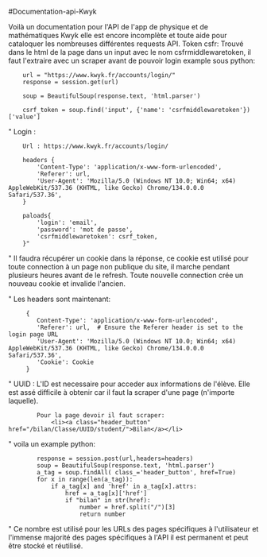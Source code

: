 #Documentation-api-Kwyk

Voilà un documentation pour l'API de l'app de physique et de mathématiques Kwyk elle est encore incomplète et toute aide pour cataloquer les nombreuses différentes requests API.
   Token csfr:
        Trouvé dans le html de la page dans un input avec le nom csfrmiddlewaretoken, il faut l'extraire avec un scraper avant de pouvoir login example sous python:
        
        url = "https://www.kwyk.fr/accounts/login/"
        response = session.get(url)

        soup = BeautifulSoup(response.text, 'html.parser')

        csrf_token = soup.find('input', {'name': 'csrfmiddlewaretoken'})['value']


" Login :
    
        Url : https://www.kwyk.fr/accounts/login/

        headers {
            'Content-Type': 'application/x-www-form-urlencoded',
            'Referer': url,
            'User-Agent': 'Mozilla/5.0 (Windows NT 10.0; Win64; x64) AppleWebKit/537.36 (KHTML, like Gecko) Chrome/134.0.0.0 Safari/537.36',
        }
        
        paloads{
            'login': 'email',
            'password': 'mot de passe',
            'csrfmiddlewaretoken': csrf_token,
        }"
"   Il faudra récupérer un cookie dans la réponse, ce cookie est utilisé pour toute connection à un page non publique du site, il marche pendant
        plusieurs heures avant de le refresh. Toute nouvelle connection crée un nouveau cookie et invalide l'ancien.

" Les headers sont maintenant:
    
         {
            Content-Type': 'application/x-www-form-urlencoded',
            'Referer': url,  # Ensure the Referer header is set to the login page URL
            'User-Agent': 'Mozilla/5.0 (Windows NT 10.0; Win64; x64) AppleWebKit/537.36 (KHTML, like Gecko) Chrome/134.0.0.0 Safari/537.36',
            'Cookie': Cookie
         }   

    
"
        UUID :
            L'ID est necessaire pour acceder aux informations de l'élève. Elle est assé difficile à obtenir car il faut
            la scraper d'une page (n'importe laquelle).

            Pour la page devoir il faut scraper:
                <li><a class="header_button" href="/bilan/Classe/UUID/student/">Bilan</a></li>
   "    voila un example python:

            response = session.post(url,headers=headers)
            soup = BeautifulSoup(response.text, 'html.parser')
            a_tag = soup.findAll( class_='header_button', href=True)
            for x in range(len(a_tag)):
                if a_tag[x] and 'href' in a_tag[x].attrs:
                    href = a_tag[x]['href']
                    if "bilan" in str(href):
                        number = href.split("/")[3]
                        return number

"           Ce nombre est utilisé pour les URLs des pages spécifiques à l'utilisateur et l'immense majorité des pages spécifiques à l'API
            il est permanent et peut être stocké et réutilisé.

